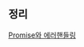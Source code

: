 ## 정리

[Promise와 에러핸들링](https://github.com/Y0ungZ/TIL/commit/5f23742b5b273ae998bd86358990dccf7a6bed98)
